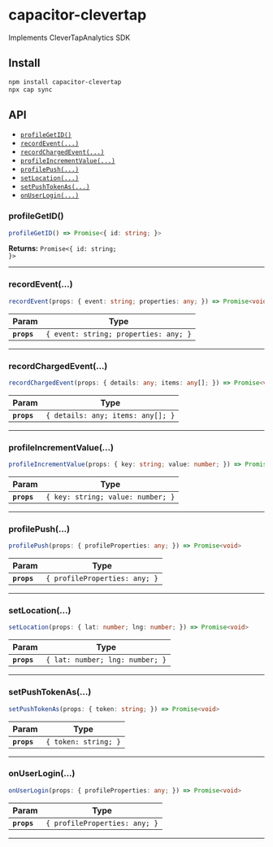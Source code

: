 # capacitor-clevertap

Implements CleverTapAnalytics SDK

## Install

```bash
npm install capacitor-clevertap
npx cap sync
```

## API

<docgen-index>

* [`profileGetID()`](#profilegetid)
* [`recordEvent(...)`](#recordevent)
* [`recordChargedEvent(...)`](#recordchargedevent)
* [`profileIncrementValue(...)`](#profileincrementvalue)
* [`profilePush(...)`](#profilepush)
* [`setLocation(...)`](#setlocation)
* [`setPushTokenAs(...)`](#setpushtokenas)
* [`onUserLogin(...)`](#onuserlogin)

</docgen-index>

<docgen-api>
<!--Update the source file JSDoc comments and rerun docgen to update the docs below-->

### profileGetID()

```typescript
profileGetID() => Promise<{ id: string; }>
```

**Returns:** <code>Promise&lt;{ id: string; }&gt;</code>

--------------------


### recordEvent(...)

```typescript
recordEvent(props: { event: string; properties: any; }) => Promise<void>
```

| Param       | Type                                             |
| ----------- | ------------------------------------------------ |
| **`props`** | <code>{ event: string; properties: any; }</code> |

--------------------


### recordChargedEvent(...)

```typescript
recordChargedEvent(props: { details: any; items: any[]; }) => Promise<void>
```

| Param       | Type                                         |
| ----------- | -------------------------------------------- |
| **`props`** | <code>{ details: any; items: any[]; }</code> |

--------------------


### profileIncrementValue(...)

```typescript
profileIncrementValue(props: { key: string; value: number; }) => Promise<void>
```

| Param       | Type                                         |
| ----------- | -------------------------------------------- |
| **`props`** | <code>{ key: string; value: number; }</code> |

--------------------


### profilePush(...)

```typescript
profilePush(props: { profileProperties: any; }) => Promise<void>
```

| Param       | Type                                     |
| ----------- | ---------------------------------------- |
| **`props`** | <code>{ profileProperties: any; }</code> |

--------------------


### setLocation(...)

```typescript
setLocation(props: { lat: number; lng: number; }) => Promise<void>
```

| Param       | Type                                       |
| ----------- | ------------------------------------------ |
| **`props`** | <code>{ lat: number; lng: number; }</code> |

--------------------


### setPushTokenAs(...)

```typescript
setPushTokenAs(props: { token: string; }) => Promise<void>
```

| Param       | Type                            |
| ----------- | ------------------------------- |
| **`props`** | <code>{ token: string; }</code> |

--------------------


### onUserLogin(...)

```typescript
onUserLogin(props: { profileProperties: any; }) => Promise<void>
```

| Param       | Type                                     |
| ----------- | ---------------------------------------- |
| **`props`** | <code>{ profileProperties: any; }</code> |

--------------------

</docgen-api>
